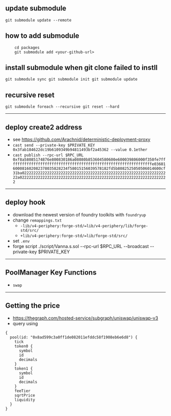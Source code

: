 ## update submodule

`git submodule update --remote`

## how to add submodule

```
    cd packages
    git submodule add <your-github-url>
```

## install submodule when git clone failed to instll

`git submodule sync
git submodule init
git submodule update`

## recursive reset
`git submodule foreach --recursive git reset --hard`

---


## deploy create2 address
- see https://github.com/Arachnid/deterministic-deployment-proxy
- `cast send --private-key $PRIVATE_KEY 0x3fab184622dc19b6109349b94811493bf2a45362 --value 0.1ether`
- `cast publish --rpc-url $RPC_URL 0xf8a58085174876e800830186a08080b853604580600e600039806000f350fe7fffffffffffffffffffffffffffffffffffffffffffffffffffffffffffffffe03601600081602082378035828234f58015156039578182fd5b8082525050506014600cf31ba02222222222222222222222222222222222222222222222222222222222222222a02222222222222222222222222222222222222222222222222222222222222222`

---

## deploy hook
- download the newest version of foundry toolkits with `foundryup`
- change `remappings.txt` 
  - `-lib/v4-periphery:forge-std/=lib/v4-periphery/lib/forge-std/src/`
  - `+lib/v4-periphery:forge-std/=lib/forge-std/src/`
- set `.env`
- forge script ./script/Vanna.s.sol --rpc-url $RPC_URL --broadcast --private-key $PRIVATE_KEY

---

## PoolManager Key Functions
- `swap`

---

## Getting the price
- https://thegraph.com/hosted-service/subgraph/uniswap/uniswap-v3
- query using
```
{
  pool(id: "0x8ad599c3a0ff1de082011efddc58f1908eb6e6d8") {
    tick
    token0 {
      symbol
      id
      decimals
    }
    token1 {
      symbol
      id
      decimals
    }
    feeTier
    sqrtPrice
    liquidity
  }
}
```